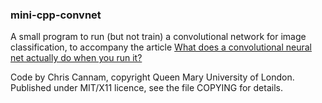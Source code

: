 
### mini-cpp-convnet

A small program to run (but not train) a convolutional network for
image classification, to accompany the article [What does a
convolutional neural net actually do when you run
it?](https://thebreakfastpost.com/2018/04/18/what-does-a-convolutional-neural-net-actually-do-when-you-run-it/)

Code by Chris Cannam, copyright Queen Mary University of
London. Published under MIT/X11 licence, see the file COPYING for
details.

